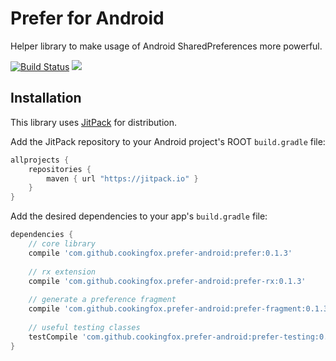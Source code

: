 # Prefer for Android

Helper library to make usage of Android SharedPreferences more powerful.

[![Build Status](https://travis-ci.org/cookingfox/prefer-android.svg?branch=master)](https://travis-ci.org/cookingfox/prefer-android)
[![](https://jitpack.io/v/cookingfox/prefer-android.svg)](https://jitpack.io/#cookingfox/prefer-android)

## Installation

This library uses [JitPack](https://jitpack.io/#cookingfox/prefer-android) for distribution.

Add the JitPack repository to your Android project's ROOT `build.gradle` file:

```groovy
allprojects {
    repositories {
        maven { url "https://jitpack.io" }
    }
}
```

Add the desired dependencies to your app's `build.gradle` file:

```groovy
dependencies {
    // core library
    compile 'com.github.cookingfox.prefer-android:prefer:0.1.3'
    
    // rx extension
    compile 'com.github.cookingfox.prefer-android:prefer-rx:0.1.3'
    
    // generate a preference fragment
    compile 'com.github.cookingfox.prefer-android:prefer-fragment:0.1.3'
    
    // useful testing classes
    testCompile 'com.github.cookingfox.prefer-android:prefer-testing:0.1.3'
}
```
